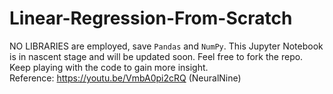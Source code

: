 # Linear-Regression-From-Scratch
NO LIBRARIES are employed, save `Pandas` and `NumPy`. This Jupyter Notebook is in nascent stage and will be updated soon. Feel free to fork the repo. Keep playing with the code to gain more insight.</br>
Reference: https://youtu.be/VmbA0pi2cRQ (NeuralNine)
